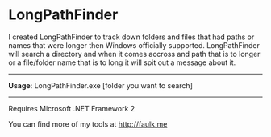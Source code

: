LongPathFinder
========

I created LongPathFinder to track down folders and files that had paths or names that were longer then Windows officially supported.
LongPathFinder will search a directory and when it comes accross and path that is to longer or a file/folder name that is to long it will spit out a message about it.

***

**Usage**: LongPathFinder.exe [folder you want to search]

***

Requires Microsoft .NET Framework 2

You can find more of my tools at http://faulk.me